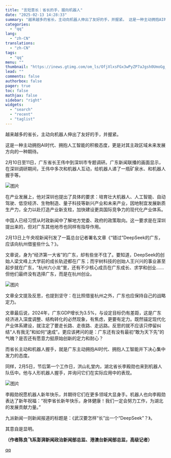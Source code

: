 ```yaml
---
title: "言短意长｜省长的手，握向机器人"
date: "2025-02-13 14:28:33"
summary: "越来越多的省长，主动向机器人伸出了友好的手，并握紧。 这是一种主动拥抱AI时代、拥抱人工智能的积极态..."
categories:
  - "qq"
lang:
  - "zh-CN"
translations:
  - "zh-CN"
tags:
  - "qq"
menu: ""
thumbnail: "https://inews.gtimg.com/om_ls/OfjXlxsFGx3wPyZP7aJgsh0UmoGg_VeKOc-ZKs27-VVEUAA_640360/0"
lead: ""
comments: false
authorbox: false
pager: true
toc: false
mathjax: false
sidebar: "right"
widgets:
  - "search"
  - "recent"
  - "taglist"
---
```


越来越多的省长，主动向机器人伸出了友好的手，并握紧。

这是一种主动拥抱AI时代、拥抱人工智能的积极态度，更是对其主政区域未来发展方向的一种期待。

2月10日至11日，广东省长王伟中到深圳市专题调研。广东新闻联播的画面显示，在深圳调研期间，王伟中多次和机器人互动，给机器人递了一瓶矿泉水、和机器人握手等。

![图片](https://inews.gtimg.com/om_bt/OyyJpYSXT6Sj0YBDHVkfBP1bhOBBnqRqr7CGSmCdFfNt8AA/641)

在产业发展上，他对深圳也提出了具体的要求：培育壮大机器人、人工智能、自动驾驶、低空经济、生物制造、量子科技等新兴产业和未来产业，因地制宜发展新质生产力，全力以赴打造产业新支柱，加快建设更具国际竞争力的现代化产业体系。

中国人已经习惯从时政新闻中了解地方党委、政府的政策取向。这一要求是在深圳提出来的，但对广东其他地市也同样有指导作用。

2月13日上午央视新闻刊发了一篇总台记者署名文章《“错过”DeepSeek的广东，应该向杭州借鉴些什么？》。

文章说，身为“经济第一大省”的广东，却有些坐不住了。要知道，DeepSeek的创始人梁文峰上大学前的成长轨迹都在广东；而宇树科技的创始人王兴兴的事业甚至起步就在广东，“杭州六小龙”里，还有不少核心成员在广东成长、求学和创业……但他们最终没有选择广东，而是在杭州创业。

![图片](https://inews.gtimg.com/om_bt/OXjobYeR3GHO7N-1DUx8Hg68Ox_WHj9qFYFRR_ov-zWQcAA/641)

文章全文提及反思，也提到坚守：在比照借鉴杭州之外，广东也应保持自己的战略定力。

文章最后说，2024年，广东GDP增长为3.5%，与设定目标仍有差距，这是广东经济进入深度调整、结构转化的必然现象，有焦虑，更要有定力。既然锚定现代化产业体系建设，就注定了要走长路、走夜路、走远路。反思的就不应该只停留纠结“人有我无”和如何“速成”。更应该拷问的是：广东还有没有最初“敢为天下先”的气魄？是否还有愿意力挺原始创新的定力和耐心？

而省长主动和机器人握手，就是广东主动拥抱AI时代、拥抱人工智能并下决心集中发力的态度。

同样，2月5日，节后第一个工作日，洪山礼堂内，湖北省长李殿勋也来到机器人队伍中。他与人形机器人握手，并询问它们在实际应用中的表现。

![图片](https://inews.gtimg.com/om_bt/Oa_FgEEi9oNo5Hd-9yOgKM2dzEistU12OuSK_A67_aU1kAA/641)

李殿勋祝愿机器人新年快乐，并期待它们在更多领域大显身手。机器人也向李殿勋表达了新年祝福：“祝李省长新年快乐，身体健康！我们一定会努力工作，为湖北的发展贡献力量。”

九派新闻一则新闻报道的标题是：《武汉要怎样“长”出一个“DeepSeek”？》。

其意自是显明。

**（作者陈良飞系澎湃新闻政治新闻部总监、港澳台新闻部总监，高级记者）**

[qq](https://new.qq.com/rain/a/20250213A04PCQ00)
